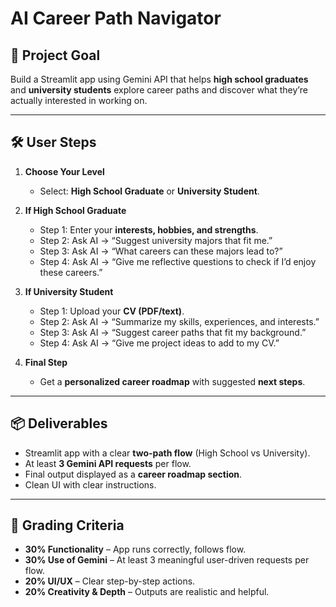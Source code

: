 # AI Career Path Navigator

## 🎯 Project Goal  
Build a Streamlit app using Gemini API that helps **high school graduates** and **university students** explore career paths and discover what they’re actually interested in working on.  

---

## 🛠️ User Steps  
1. **Choose Your Level**  
   - Select: **High School Graduate** or **University Student**.  

2. **If High School Graduate**  
   - Step 1: Enter your **interests, hobbies, and strengths**.  
   - Step 2: Ask AI → “Suggest university majors that fit me.”  
   - Step 3: Ask AI → “What careers can these majors lead to?”  
   - Step 4: Ask AI → “Give me reflective questions to check if I’d enjoy these careers.”  

3. **If University Student**  
   - Step 1: Upload your **CV (PDF/text)**.  
   - Step 2: Ask AI → “Summarize my skills, experiences, and interests.”  
   - Step 3: Ask AI → “Suggest career paths that fit my background.”  
   - Step 4: Ask AI → “Give me project ideas to add to my CV.”  

4. **Final Step**  
   - Get a **personalized career roadmap** with suggested **next steps**.  

---

## 📦 Deliverables  
- Streamlit app with a clear **two-path flow** (High School vs University).  
- At least **3 Gemini API requests** per flow.  
- Final output displayed as a **career roadmap section**.  
- Clean UI with clear instructions.  

---

## 📝 Grading Criteria  
- **30% Functionality** – App runs correctly, follows flow.  
- **30% Use of Gemini** – At least 3 meaningful user-driven requests per flow.  
- **20% UI/UX** – Clear step-by-step actions.  
- **20% Creativity & Depth** – Outputs are realistic and helpful.  
